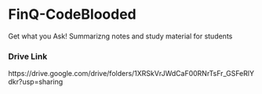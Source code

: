 # FinQ-CodeBlooded
Get what you Ask! Summarizng notes and study material for students

<h3>Drive Link</h3>
https://drive.google.com/drive/folders/1XRSkVrJWdCaF00RNrTsFr_GSFeRlYdkr?usp=sharing
